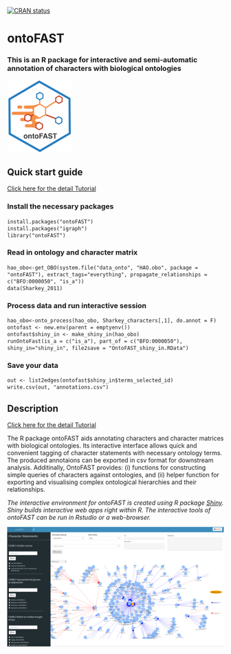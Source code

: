 [![CRAN status](https://www.r-pkg.org/badges/version/ontoFAST)](https://CRAN.R-project.org/package=ontoFAST)

# ontoFAST
### This is an R package for interactive and semi-automatic annotation of characters with biological ontologies

 <p align="left">
  <img src="https://github.com/sergeitarasov/ontoFAST/blob/master/test/Icon_ontofast_new.png" width="150" title="hover text">
</p>  


## Quick start guide
[Click here for the detail Tutorial](https://github.com/sergeitarasov/ontoFAST/wiki)

### Install the necessary packages
```{r}
install.packages("ontoFAST")
install.packages("igraph")
library("ontoFAST")
```

### Read in ontology and character matrix
```{r}
hao_obo<-get_OBO(system.file("data_onto", "HAO.obo", package = "ontoFAST"), extract_tags="everything", propagate_relationships = c("BFO:0000050", "is_a"))
data(Sharkey_2011)
```

### Process data and run interactive session
```{r}
hao_obo<-onto_process(hao_obo, Sharkey_characters[,1], do.annot = F)
ontofast <- new.env(parent = emptyenv())
ontofast$shiny_in <- make_shiny_in(hao_obo)
runOntoFast(is_a = c("is_a"), part_of = c("BFO:0000050"), shiny_in="shiny_in", file2save = "OntoFAST_shiny_in.RData")
```

### Save your data
```{r}
out <- list2edges(ontofast$shiny_in$terms_selected_id)
write.csv(out, "annotations.csv")
```

## Description

[Click here for the detail Tutorial](https://github.com/sergeitarasov/ontoFAST/wiki)

The R package ontoFAST aids annotating characters and character matrices with biological ontologies. Its interactive interface allows quick and convenient tagging of character statements with necessary ontology terms. The produced annotaions can be exported in csv format for downstream analysis. Additinally, OntoFAST provides: (i) functions for constructing simple queries of characters against ontologies, and (ii) helper function for exporting and visualising complex ontological hierarchies and their relationships.

*The interactive environment for ontoFAST is created using R package [Shiny](https://shiny.rstudio.com/). Shiny builds interactive web apps right within R. The interactive tools of ontoFAST can be run in Rstudio or a web-browser.*

![The interactive interface of ontoFAST](https://raw.githubusercontent.com/sergeitarasov/ontoFAST/master/test/ontoFAST.png)
